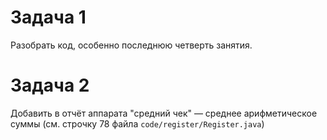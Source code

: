 # Задача 1

Разобрать код, особенно последнюю четверть занятия.

# Задача 2

Добавить в отчёт аппарата "средний чек" &mdash; среднее арифметическое суммы (см. строчку 78 файла `code/register/Register.java`)
